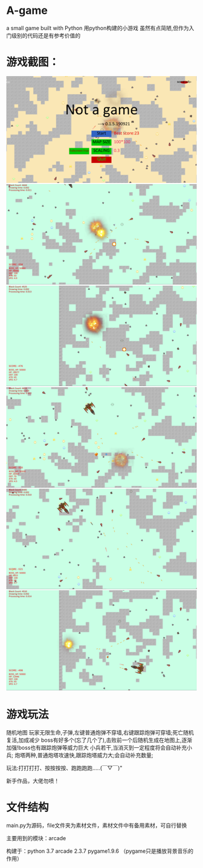 # A-game
a small game  built with Python
用python构建的小游戏
虽然有点简陋,但作为入门级别的代码还是有参考价值的

# 游戏截图：
![image](https://github.com/fandesfyf/A-game/blob/master/image/9e8419daf90159c2a2561c888857b58.png)
![image](https://github.com/fandesfyf/A-game/blob/master/image/e92e7577be49998e3c8c8b8a3325bbc.png)
![image](https://github.com/fandesfyf/A-game/blob/master/image/1c8299b72fe91470909fe7f04eb15e9.png)
![image](https://github.com/fandesfyf/A-game/blob/master/image/115f625741609b62bf2942832744305.png)
![image](https://github.com/fandesfyf/A-game/blob/master/image/581cab9872d5c8399535ef8aee4937b.png)
![image](https://github.com/fandesfyf/A-game/blob/master/image/77666a796e50dfe203393a3d3c3ff39.png)

# 游戏玩法
随机地图
玩家无限生命,子弹,左键普通炮弹不穿墙,右键跟踪炮弹可穿墙;死亡随机复活,加成减少
boss有好多个(忘了几个了),击败前一个后随机生成在地图上,逐渐加强!boss也有跟踪炮弹等威力巨大
小兵若干,当消灭到一定程度将会自动补充小兵;
炮塔两种,普通炮塔攻速快,跟踪炮塔威力大;会自动补充数量;

玩法:打打打打、按按按按、跑跑跑跑.....(￣▽￣)"

新手作品，大佬勿喷！

# 文件结构
main.py为源码，file文件夹为素材文件，素材文件中有备用素材，可自行替换

主要用到的模块：arcade

构建于：python 3.7  arcade 2.3.7 pygame1.9.6 （pygame只是播放背景音乐的作用）

